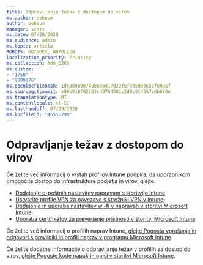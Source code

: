 ```yaml
---
title: Odpravljanje težav z dostopom do virov
ms.author: pebaum
author: pebaum
manager: scotv
ms.date: 07/28/2020
ms.audience: Admin
ms.topic: article
ROBOTS: NOINDEX, NOFOLLOW
localization_priority: Priority
ms.collection: Adm_O365
ms.custom:
- "1750"
- "9000076"
ms.openlocfilehash: 1dca00b98749868a417d22f6fcb5d99652f89a6f
ms.sourcegitcommit: e90b918f02102cd9764881c2d8c914567c6b070e
ms.translationtype: MT
ms.contentlocale: sl-SI
ms.lasthandoff: 07/29/2020
ms.locfileid: "46555798"
---
```

# <a name="troubleshoot-resource-access-issues"></a>Odpravljanje težav z dostopom do virov

Če želite več informacij o vrstah profilov Intune podpira, da uporabnikom omogočite dostop do infrastrukture podjetja in virov, glejte:

- [Dodajanje e-poštnih nastavitev napravam s storitvijo Intune](https://docs.microsoft.com/intune/email-settings-configure)
- [Ustvarite profile VPN za povezavo s strežniki VPN v Intune](https://docs.microsoft.com/intune/vpn-settings-configure))
- [Dodajanje in uporaba nastavitev wi-fi v napravah v storitvi Microsoft Intune](https://docs.microsoft.com/intune/wi-fi-settings-configure)
- [Uporaba certifikatov za preverjanje pristnosti v storitvi Microsoft Intune](https://docs.microsoft.com/intune/certificates-configure)

Če želite več informacij o profilih naprav Intune, [glejte Pogosta vprašanja in odgovori s pravilniki in profili naprav v programu Microsoft Intune](https://docs.microsoft.com/intune/device-profile-troubleshoot).

Če želite dodatne informacije o odpravljanju težav v profilih za dostop do virov, [glejte Pogoste kode napak in opisi v storitvi Microsoft Intune](https://docs.microsoft.com/intune/troubleshoot-company-resource-access-problems).